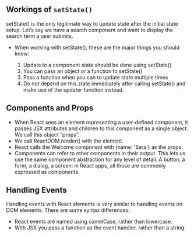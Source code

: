 ## Workings of `setState()`
setState() is the only legitimate way to update state after the initial state setup. Let’s say we have a search component and want to display the search term a user submits.

* When working with setState(), these are the major things you should know:

  1. Update to a component state should be done using setState()
  2. You can pass an object or a function to setState()
  3. Pass a function when you can to update state multiple times
  4. Do not depend on this.state immediately after calling setState() and make use of the updater function instead.

## Components and Props
* When React sees an element representing a user-defined component, it passes JSX attributes and children to this component as a single object. We call this object “props”.
* We call ReactDOM.render() with the <Welcome name="Sara" /> element.
* React calls the Welcome component with {name: 'Sara'} as the props.
* Components can refer to other components in their output. This lets us use the same component abstraction for any level of detail. A button, a form, a dialog, a screen: in React apps, all those are commonly expressed as components.

## Handling Events
Handling events with React elements is very similar to handling events on DOM elements. There are some syntax differences:

* React events are named using camelCase, rather than lowercase.
* With JSX you pass a function as the event handler, rather than a string.